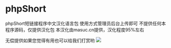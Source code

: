 # phpShort
phpShort短链接程序中文汉化语言包
使用方式管理员后台上传即可
不提供任何本程序源码，仅提供汉化包
本汉化由masuc.cn提供，汉化程度95%左右




无偿提供如果您觉得有用也可以给我们打赏哟
<img src="https://mipc.atusu.cn/i/2021/03/14/j0rx49.png" />

